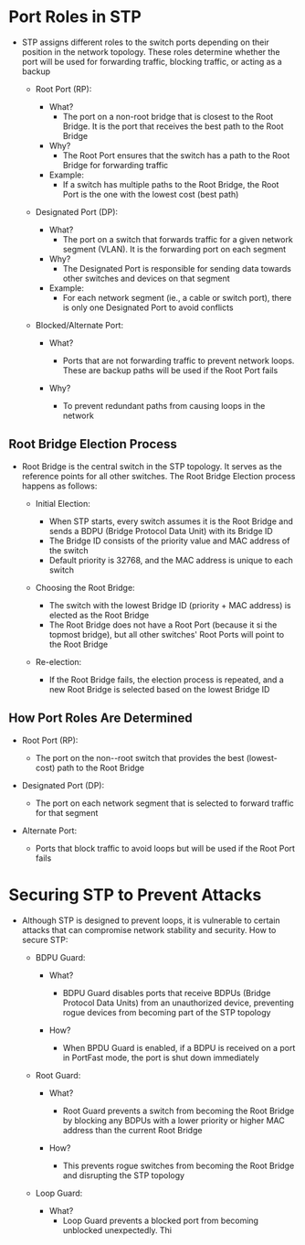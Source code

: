 # Port Roles in STP
- STP assigns different roles to the switch ports depending on their position in the network topology. These roles determine whether the port will be used for forwarding traffic, blocking traffic, or acting as a backup
	- Root Port (RP):
		- What?
			- The port on a non-root bridge that is closest to the Root Bridge. It is the port that receives the best path to the Root Bridge
		- Why?
			- The Root Port ensures that the switch has a path to the Root Bridge for forwarding traffic
		- Example:
			- If a switch has multiple paths to the Root Bridge, the Root Port is the one with the lowest cost (best path)
			
	- Designated Port (DP):
		- What?
			- The port on a switch that forwards traffic for a given network segment (VLAN). It is the forwarding port on each segment
		- Why?
			- The Designated Port is responsible for sending data towards other switches and devices on that segment
		- Example:
			- For each network segment (ie., a cable or switch port), there is only one Designated Port to avoid conflicts
			
	- Blocked/Alternate Port:
		- What?
			- Ports that are not forwarding traffic to prevent network loops. These are backup paths will be used if the Root Port fails
			
		- Why?
			- To prevent redundant paths from causing loops in the network

## Root Bridge Election Process
- Root Bridge is the central switch in the STP topology. It serves as the reference points for all other switches. The Root Bridge Election process happens as follows:
	- Initial Election:
		- When STP starts, every switch assumes it is the Root Bridge and sends a BDPU (Bridge Protocol Data Unit) with its Bridge ID
		- The Bridge ID consists of the priority value and MAC address of the switch
		- Default priority is 32768, and the MAC address is unique to each switch
		
	- Choosing the Root Bridge:
		- The switch with the lowest Bridge ID (priority + MAC address) is elected as the Root Bridge
		- The Root Bridge does not have a Root Port (because it si the topmost bridge), but all other switches' Root Ports will point to the Root Bridge
		
	- Re-election:
		- If the Root Bridge fails, the election process is repeated, and a new Root Bridge is selected based on the lowest Bridge ID

## How Port Roles Are Determined
- Root Port (RP):
	- The port on the non--root switch that provides the best (lowest-cost) path to the Root Bridge
	
- Designated Port (DP):
	- The port on each network segment that is selected to forward traffic for that segment
	
- Alternate Port:
	- Ports that block traffic to avoid loops but will be used if the Root Port fails

# Securing STP to Prevent Attacks
- Although STP is designed to prevent loops, it is vulnerable to certain attacks that can compromise network stability and security. How to secure STP:
	- BDPU Guard:
		- What?
			- BDPU Guard disables ports that receive BDPUs (Bridge Protocol Data Units) from an unauthorized device, preventing rogue devices from becoming part of the STP topology
			
		- How?
			- When BPDU Guard is enabled, if a BDPU is received on a port in PortFast mode, the port is shut down immediately
			
	- Root Guard:
		- What?
			- Root Guard prevents a switch from becoming the Root Bridge by blocking any BDPUs with a lower priority or higher MAC address than the current Root Bridge
			
		- How?
			- This prevents rogue switches from becoming the Root Bridge and disrupting the STP topology
			
	- Loop Guard:
		- What?
			- Loop Guard prevents a blocked port from becoming unblocked unexpectedly. Thi